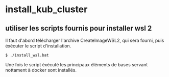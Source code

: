 # install_kub_cluster

## utiliser les scripts fournis pour installer wsl 2

Il faut d'abord télécharger l'archive CreateImageWSL2, qui sera fourni, puis éxécuter le script d'installation.

```
$ ./install_wsl.bat
```

Une fois le script éxécuté les principaux éléments de bases servant nottament à docker sont installés.
